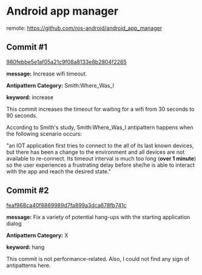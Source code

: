 # Android app manager

remote: https://github.com/ros-android/android_app_manager

## Commit #1 
[980febbe5e1af05a21c9f08a8133e8b2804f2265](https://github.com/ros-android/android_app_manager/commit/980febbe5e1af05a21c9f08a8133e8b2804f2265)

__message:__ Increase wifi timeout.

__Antipattern Category:__ Smith:Where_Was_I

__keyword:__ increase

This commit increases the timeout for waiting for a wifi from 30 seconds to 90 seconds.
 
 According to Smith's study, Smith:Where_Was_I antipattern happens when the following scenario occurs:
 
 "an IOT application first tries   to   connect to the all of its last known devices, but there has been a change to the environment and all devices are not available to re-connect. Its timeout interval is much too long (**over 1 minute**) so the  user  experiences  a  frustrating  delay  before  she/he  is  able  to  interact with the app and reach the desired state." 


## Commit #2 
[feaf968ca40f8869989d7fa899a3dca678fb741c](https://github.com/ros-android/android_app_manager/commit/feaf968ca40f8869989d7fa899a3dca678fb741c)

__message:__ Fix a variety of potential hang-ups with the starting application dialog

__Antipattern Category:__ X

__keyword:__ hang

This commit is not performance-related. Also, I could not find any sign of antipatterns here.

